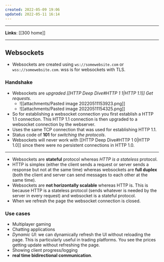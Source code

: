 ```yaml
---
created: 2022-05-09 19:06
updated: 2022-05-11 16:14
---
```

---
**Links**: [[300 home]]

---
## Websockets
- Websockets are created using `ws://somewebsite.com` or `wss://somewebsite.com`. wss is for websockets with TLS.

### Handshake
- Websockets are *upgraded [[HTTP Deep Dive#HTTP 1 1|HTTP 1.1]] Get requests*. 
	- ![[attachments/Pasted image 20220511153923.png]]
	- ![[attachments/Pasted image 20220511154325.png]]
- So for establishing a websocket connection you first establish a HTTP 1.1 connection. This HTTP 1.1 connection is then upgraded to a websocket connection by the webserver.
- Uses the same TCP connection that was used for establishing HTTP 1.1.
- Status code of **101** for *switching the protocols*.
- Websockets will never work with [[HTTP Deep Dive#HTTP 1 0|HTTP 1.0]] since there were no persistent connections in HTTP 1.0. 

---
- Websockets are **stateful** protocol whereas *HTTP is a stateless* protocol.
- HTTP is simplex (either the client sends a request or server sends a response but not at the same time) whereas websockets are **full duplex** (both the client and server can send messages to each other at the same time).
- Websockets are **not horizontally scalable** whereas HTTP is. This is because HTTP is a stateless protocol (sends whatever is needed by the server in every request) and websocket is a stateful protocol. 
- When we refresh the page the websocket connection is closed.

### Use cases
- Multiplayer gaming
- Chatting applications
- *Dynamic UI*: we can dynamically refresh the UI without reloading the page. This is particularly useful in trading platforms. You see the prices getting update without refreshing the page.
- Showing client progress/logging
- **real time bidirectional communication**.